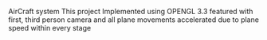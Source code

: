AirCraft system 
This project Implemented  using OPENGL 3.3 featured with first, third person camera and all plane movements accelerated due to plane speed within every stage
